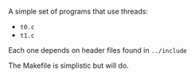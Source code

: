 
A simple set of programs that use threads:
- `t0.c`
- `t1.c`

Each one depends on header files found in `../include`

The Makefile is simplistic but will do.


